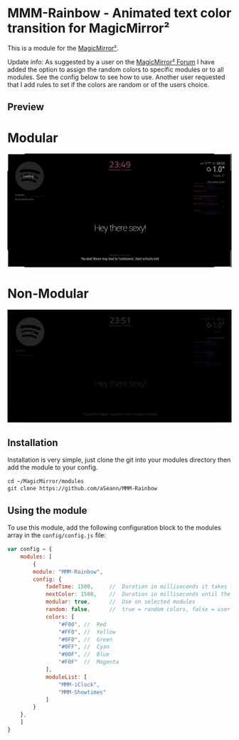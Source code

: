 # MMM-Rainbow - Animated text color transition for MagicMirror²

This is a module for the [MagicMirror²](https://github.com/MichMich/MagicMirror/).

Update info:
As suggested by a user on the [MagicMirror² Forum](https://forum.magicmirror.builders/) I have added the option to assign the random colors to specific modules or to all modules. See the config below to see how to use.
Another user requested that I add rules to set if the colors are random or of the users choice.

## Preview

# Modular
![](img/Preview-1.gif)
# Non-Modular
![](img/Preview-2.gif)


## Installation
	
Installation is very simple, just clone the git into your modules directory then add the module to your config.

```shell
cd ~/MagicMirror/modules
git clone https://github.com/aSeann/MMM-Rainbow
```

## Using the module

To use this module, add the following configuration block to the modules array in the `config/config.js` file:
```js
var config = {
    modules: [
        {
		module: "MMM-Rainbow",
		config: {
			fadeTime: 1500,		//	Duration in milliseconds it takes for the color to fade.
			nextColor: 1500,	//	Duration in milliseconds until the next color is set.
			modular: true,		//	Use on selected modules
			random: false,		//	true = random colors, false = user specified colors.
			colors: [
				"#F00",	//	Red
				"#FF0",	//	Yellow
				"#0F0",	//	Green
				"#0FF",	//	Cyan
				"#00F",	//	Blue
				"#F0F"	//	Magenta
			],
			moduleList: [
				"MMM-iClock",
				"MMM-Showtimes"
			]
		}
	},
    ]
}
```
